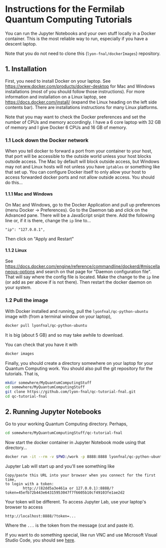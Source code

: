 # Instructions for the Fermilab Quantum Computing Tutorials

You can run the Jupyter Notebooks and your own stuff locally in a Docker container. This is the most reliable way to run, especially if you have a descent laptop.

Note that you do not need to clone this (`lyon-fnal/dockerImages`) repository.

## 1. Installation
First, you need to install Docker on your laptop. See https://www.docker.com/products/docker-desktop for Mac and Windows installations (most of you should follow those instructions). For more information and installation on a Linux laptop, see https://docs.docker.com/install/ (expand the Linux heading on the left side contents bar). There are installations instructions for many Linux platforms. 

Note that you may want to check the Docker preferences and set the number of CPUs and memory accordingly. I have a 6 core laptop with 32 GB of memory and I give Docker 6 CPUs and 16 GB of memory.

### 1.1 Lock down the Docker network

When you tell docker to forward a port from your container to your host, that port will be accessible to the outside world unless your host blocks outside access. The Mac by default will block outside access, but Windows may not and Linux hosts will not unless you have `iptables` or something like that set up. You can configure Docker itself to only allow your host to access forwarded docker ports and not allow outside access. You should do this...

#### 1.1.1 Mac and Windows
On Mac and Windows, go to the Docker Application and pull up preferences (menu Docker -> Preferences). Go to the Daemon tab and click on the Advanced pane. There will be a JavaScript snipit there. Add the following line or, if it is there, change the `ip` line to...

```
"ip": "127.0.0.1",
```

Then click on "Apply and Restart"

#### 1.1.2 Linux

See https://docs.docker.com/engine/reference/commandline/dockerd/#miscellaneous-options and search on that page for "Daemon configuration file". That will say where the config file is located. Make the change to the `ip` line (or add as per above if is not there). Then restart the docker daemon on your system. 

### 1.2 Pull the image

With Docker installed and running, pull the `lyonfnal/qc-python-ubuntu` image with (from a terminal window on your laptop),

```bash
docker pull lyonfnal/qc-python-ubuntu
```

It is big (about 5 GB) and so may take awhile to download. 

You can check that you have it with 

```bash
docker images
```
Finally, you should create a directory somewhere on your laptop for your Quantum Computing work. You should also pull the git repository for the tutorials. That is, 

```bash
mkdir somewhere/MyQuantumComputingStuff
cd somewhere/MyQuantumComputingStuff
git clone https://github.com/lyon-fnal/qc-tutorial-fnal.git
cd qc-tutorial-fnal
```

## 2. Running Jupyter Notebooks

Go to your working Quantum Computing directory. Perhaps,

```bash
cd somewhere/MyQuantumComputingStuff/qc-tutorial-fnal
```

Now start the docker container in Jupyter Notebook mode using that directory...

```bash
docker run -it --rm -v $PWD:/work -p 8888:8888 lyonfnal/qc-python-ubuntu
```

Jupyter Lab will start up and you'll see something like

```
Copy/paste this URL into your browser when you connect for the first time,
to login with a token:
        http://(82dd5a3e461a or 127.0.0.1):8888/?token=45efb72b443e64315953047f7f6605b10cf49103fe1ae2d2
```

Your token will be different. To access Jupyter Lab, use your laptop's browser to access

```
http://localhost:8888/?token=...
```

Where the `...` is the token from the message (cut and paste it). 

If you want to do something special, like run VNC and use Microsoft Visual Studio Code, you should see [here](qc-python-ubuntu/README.md).